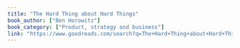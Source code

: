 ```yaml
---
title: "The Hard Thing about Hard Things"
book_author: ["Ben Horowitz"]
book_category: ["Product, strategy and business"]
link: "https://www.goodreads.com/search?q=The+Hard+Thing+about+Hard+Things+Ben+Horowitz"
---
```

